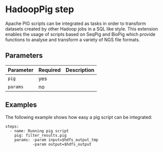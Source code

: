 # HadoopPig step

Apache PIG scripts can be integrated as tasks in order to transform datasets created by other Hadoop jobs in a SQL like style. This extension enables the usage of scripts based on SeqPig and BioPig which provide functions to analyse and transform a variety of NGS file formats.

## Parameters

| Parameter | Required | Description |
| --- | --- | --- |
| `pig` | yes |  |
| `params` | no |  |

## Examples

The following example shows how easy a pig script can be integrated:

    steps:
      - name: Running pig script
        pig: filter_results.pig
        params: -param input=$hdfs_output_tmp
                -param output=$hdfs_output
